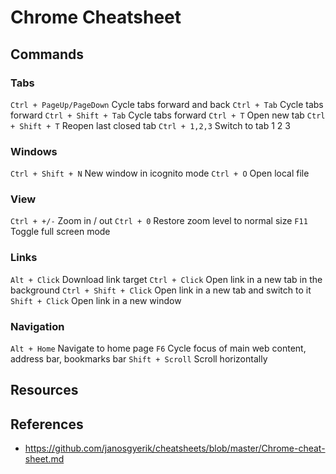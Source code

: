 # Chrome Cheatsheet

## Commands

### Tabs
`Ctrl + PageUp/PageDown`     Cycle tabs forward and back
`Ctrl + Tab`                 Cycle tabs forward
`Ctrl + Shift + Tab`         Cycle tabs forward
`Ctrl + T`                   Open new tab
`Ctrl + Shift + T`           Reopen last closed tab
`Ctrl + 1,2,3`               Switch to tab 1 2 3

### Windows
`Ctrl + Shift + N`           New window in icognito mode
`Ctrl + O`                   Open local file

### View
`Ctrl + +/-`                 Zoom in / out
`Ctrl + 0`                   Restore zoom level to normal size
`F11`                        Toggle full screen mode

### Links
`Alt + Click`                Download link target
`Ctrl + Click`               Open link in a new tab in the background
`Ctrl + Shift + Click`       Open link in a new tab and switch to it
`Shift + Click`              Open link in a new window

### Navigation
`Alt + Home`                 Navigate to home page
`F6`                         Cycle focus of main web content, address bar, bookmarks bar
`Shift + Scroll`             Scroll horizontally


## Resources


## References
* https://github.com/janosgyerik/cheatsheets/blob/master/Chrome-cheat-sheet.md
